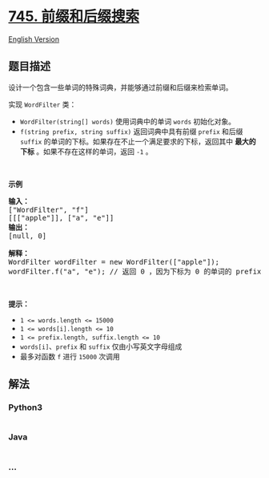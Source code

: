 # [745. 前缀和后缀搜索](https://leetcode-cn.com/problems/prefix-and-suffix-search)

[English Version](/solution/0700-0799/0745.Prefix%20and%20Suffix%20Search/README_EN.md)

## 题目描述

<!-- 这里写题目描述 -->

<p>设计一个包含一些单词的特殊词典，并能够通过前缀和后缀来检索单词。</p>

<p>实现 <code>WordFilter</code> 类：</p>

<ul>
	<li><code>WordFilter(string[] words)</code> 使用词典中的单词 <code>words</code> 初始化对象。</li>
	<li><code>f(string prefix, string suffix)</code> 返回词典中具有前缀 <code>prefix</code> 和后缀<code>suffix</code> 的单词的下标。如果存在不止一个满足要求的下标，返回其中 <strong>最大的下标</strong> 。如果不存在这样的单词，返回 <code>-1</code> 。</li>
</ul>

<p> </p>

<p><strong>示例</strong></p>

<pre>
<strong>输入：</strong>
["WordFilter", "f"]
[[["apple"]], ["a", "e"]]
<strong>输出：</strong>
[null, 0]

<strong>解释：</strong>
WordFilter wordFilter = new WordFilter(["apple"]);
wordFilter.f("a", "e"); // 返回 0 ，因为下标为 0 的单词的 prefix = "a" 且 suffix = 'e" 。
</pre>
 

<p><strong>提示：</strong></p>

<ul>
	<li><code>1 <= words.length <= 15000</code></li>
	<li><code>1 <= words[i].length <= 10</code></li>
	<li><code>1 <= prefix.length, suffix.length <= 10</code></li>
	<li><code>words[i]</code>、<code>prefix</code> 和 <code>suffix</code> 仅由小写英文字母组成</li>
	<li>最多对函数 <code>f</code> 进行 <code>15000</code> 次调用</li>
</ul>


## 解法

<!-- 这里可写通用的实现逻辑 -->

<!-- tabs:start -->

### **Python3**

<!-- 这里可写当前语言的特殊实现逻辑 -->

```python

```

### **Java**

<!-- 这里可写当前语言的特殊实现逻辑 -->

```java

```

### **...**

```

```

<!-- tabs:end -->
